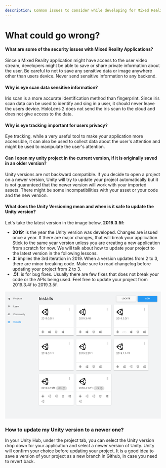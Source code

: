 ```yaml
---
description: Common issues to consider while developing for Mixed Reality
---
```


# What could go wrong?

#### What are some of the security issues with Mixed Reality Applications?

Since a Mixed Reality application might have access to the user video stream, developers might be able to  save or share private information about the user. Be careful to not to save any sensitive data or image anywhere other than users device. Never send sensitive information to any backend. 

#### Why is eye scan data sensitive information?

Iris scan is a more accurate identification method than fingerprint. Since iris scan data can be used to identify and sing in a user, it should never leave the users device. HoloLens 2 does not send the iris scan to the cloud and does not give access to the data.

#### Why is eye tracking important for users privacy? 

Eye tracking, while a very useful tool to make your application more accessible, it can also be used to collect data about the user's attention and might be used to manipulate the user's attention.

#### Can I open my unity project in the current version, if it is originally saved in an older version?

Unity versions are not backward compatible. If you decide to open a project on a newer version, Unity will try to update your project automatically but it is not guaranteed that the newer version will work with your imported assets. There might be some incompatibilities with your asset or your code and the new version. 

#### What does the Unity Versioning mean and when is it safe to update the Unity version?

Let's take the latest version in the image below, **2019.3.5f:**

* **2019:** is the year the Unity version was developed. Changes are issued once a year. If there are major changes, that will break your application. Stick to the same year version unless you are creating a new application from scratch for now. We will talk about how to update your project to the latest version in the following lessons.
* **3:** implies the 3rd iteration in 2019. When a version updates from 2 to 3, there are minor breaking code. Make sure to read changelog before updating your project from 2 to 3.
* **.5f**: is for bug fixes. Usually there are few fixes that does not break your code or the APIs being used. Feel free to update your project from 2019.3.4f to 2019.3.5f.

![](../../.gitbook/assets/unityversioning.png)

### How to update my Unity version to a newer one?

In your Unity Hub, under the project tab, you can select the Unity version drop down for your application and select a newer version of Unity. Unity will confirm your choice before updating your project. It is a good idea to save a version of your project as a new branch in Github, in case you need to revert back.

